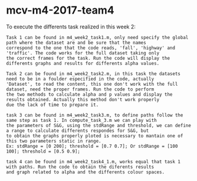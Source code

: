 # mcv-m4-2017-team4

To execute the differents task realized in this week 2:

    Task 1 can be found in m4_week2_task1.m, only need specify the global path where the dataset are and be sure that the names 
    correspond to the one that the code reads, 'fall', 'highway' and 'traffic'. The code works for the full dataset taking only
    the correct frames for the task. Run the code will display the differents graphs and results for differents alpha values.

    Task 2 can be found in m4_week2_task2.m, in this task the datasets need to be in a foulder especified in the code, actually 
    'Dataset', to read the content, this one don't work with the full dataset, need the proper frames. Run the code to perform
    the two methods to calculate alpha and p values and display the results obtained. Actually this method don't work properly 
    due the lack of time to prepare it.

    task 3 can be found in m4_week2_task3.m, to define paths follow the same step as task 1. In compute_task_3.m we can play with
    the parameters of S&G, using the stdRange and threshold, we can define a range to calculate differents respondes for S&G, but
    to obtain the graphs properly ploted is necessary to mantain one of this two parameters static in range. 
    Ex: stdRange = [0 200]; threshold = [0.7 0.7]; Or stdRange = [100 100]; threshold = [0.5 0.9];
    
    task 4 can be found in m4_week2_task4_1.m, works equal that task 1 with paths. Run the code to obtain the diferents results
    and graph related to alpha and the differents colour spaces.
